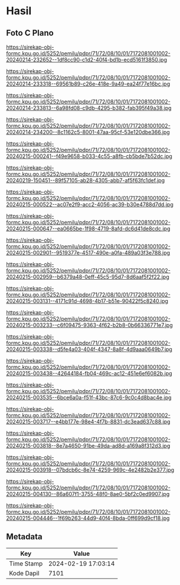 # Hasil

## Foto C Plano

https://sirekap-obj-formc.kpu.go.id/5252/pemilu/pdpr/71/72/08/10/01/7172081001002-20240214-232652--1df8cc90-c1d2-40f4-bd1b-ecd5161f3850.jpg

https://sirekap-obj-formc.kpu.go.id/5252/pemilu/pdpr/71/72/08/10/01/7172081001002-20240214-233318--69561b89-c26e-418e-9a49-ea24f77e16bc.jpg

https://sirekap-obj-formc.kpu.go.id/5252/pemilu/pdpr/71/72/08/10/01/7172081001002-20240214-233813--6a98fd08-c9db-4295-b382-fab395f49a38.jpg

https://sirekap-obj-formc.kpu.go.id/5252/pemilu/pdpr/71/72/08/10/01/7172081001002-20240214-234200--8c1162c5-8001-47aa-95cf-53e120dbe366.jpg

https://sirekap-obj-formc.kpu.go.id/5252/pemilu/pdpr/71/72/08/10/01/7172081001002-20240215-000241--f49e9658-b033-4c55-a8fb-cb5bde7b52dc.jpg

https://sirekap-obj-formc.kpu.go.id/5252/pemilu/pdpr/71/72/08/10/01/7172081001002-20240219-150451--89f57105-ab28-4305-abb7-af5f63fc1def.jpg

https://sirekap-obj-formc.kpu.go.id/5252/pemilu/pdpr/71/72/08/10/01/7172081001002-20240215-000522--ac07e2f9-acc2-4056-ac39-b30e4788d7dd.jpg

https://sirekap-obj-formc.kpu.go.id/5252/pemilu/pdpr/71/72/08/10/01/7172081001002-20240215-000647--ea0665be-1f98-4719-8afd-dc6d41de8cdc.jpg

https://sirekap-obj-formc.kpu.go.id/5252/pemilu/pdpr/71/72/08/10/01/7172081001002-20240215-002901--9519377e-4517-490e-a0fa-489a03f3e788.jpg

https://sirekap-obj-formc.kpu.go.id/5252/pemilu/pdpr/71/72/08/10/01/7172081001002-20240215-002959--b6379a48-0eff-45c5-95d7-8d6aaf5f2f22.jpg

https://sirekap-obj-formc.kpu.go.id/5252/pemilu/pdpr/71/72/08/10/01/7172081001002-20240215-003131--4171c91d-4698-4b17-b51e-90422f5c8240.jpg

https://sirekap-obj-formc.kpu.go.id/5252/pemilu/pdpr/71/72/08/10/01/7172081001002-20240215-003233--c6f09475-9363-4f62-b2b8-0b66336771e7.jpg

https://sirekap-obj-formc.kpu.go.id/5252/pemilu/pdpr/71/72/08/10/01/7172081001002-20240215-003338--d5fe4a03-404f-4347-8a8f-4d9aaa0649b7.jpg

https://sirekap-obj-formc.kpu.go.id/5252/pemilu/pdpr/71/72/08/10/01/7172081001002-20240215-003438--42644184-fb04-469c-ac12-451e6ef6082b.jpg

https://sirekap-obj-formc.kpu.go.id/5252/pemilu/pdpr/71/72/08/10/01/7172081001002-20240215-003535--6bce6a0a-f51f-43bc-87c6-9c0c4d8bac4e.jpg

https://sirekap-obj-formc.kpu.go.id/5252/pemilu/pdpr/71/72/08/10/01/7172081001002-20240215-003717--e4bb177e-98e4-4f7b-8831-dc3ead637c88.jpg

https://sirekap-obj-formc.kpu.go.id/5252/pemilu/pdpr/71/72/08/10/01/7172081001002-20240215-003818--8e7a4650-91be-49da-ad8d-a169a8f312d3.jpg

https://sirekap-obj-formc.kpu.go.id/5252/pemilu/pdpr/71/72/08/10/01/7172081001002-20240215-003918--07bdcb6c-8e74-4259-969c-4e2482b2e377.jpg

https://sirekap-obj-formc.kpu.go.id/5252/pemilu/pdpr/71/72/08/10/01/7172081001002-20240215-004130--86a607f1-3755-48f0-8ae0-5bf2c0ed9907.jpg

https://sirekap-obj-formc.kpu.go.id/5252/pemilu/pdpr/71/72/08/10/01/7172081001002-20240215-004446--1f69b263-44d9-40f4-8bda-0ff699d9cf18.jpg


## Metadata

| Key        | Value               |
| ---------- | ------------------- |
| Time Stamp | 2024-02-19 17:03:14 |
| Kode Dapil | 7101                |



